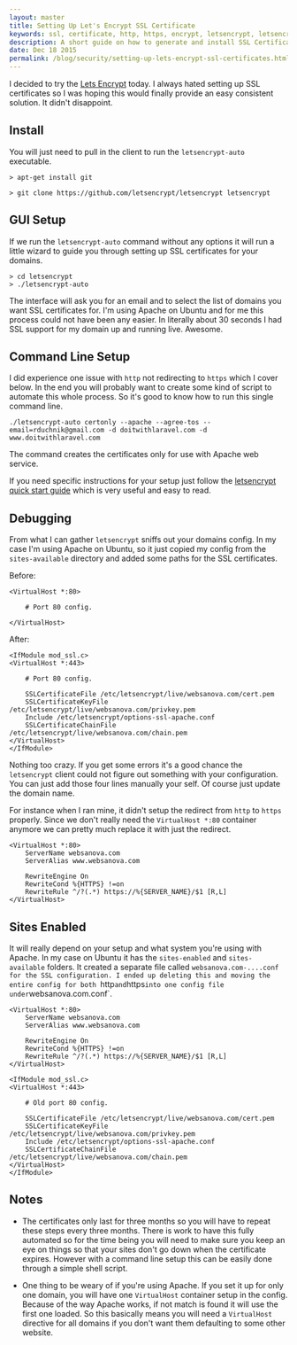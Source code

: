 ```yaml
---
layout: master
title: Setting Up Let's Encrypt SSL Certificate
keywords: ssl, certificate, http, https, encrypt, letsencrypt, letsencrypt-auto, 80, 443
description: A short guide on how to generate and install SSL Certificates using let's encrypt using letsencrypt command for both the GUI and the command line.
date: Dec 18 2015
permalink: /blog/security/setting-up-lets-encrypt-ssl-certificates.html
---
```


I decided to try the [Lets Encrypt](https://letsencrypt.org/howitworks/technology) today.  I always hated setting up SSL certificates so I was hoping this would finally provide an easy consistent solution. It didn't disappoint.

## Install

You will just need to pull in the client to run the `letsencrypt-auto` executable.

~~~
> apt-get install git
~~~

~~~
> git clone https://github.com/letsencrypt/letsencrypt letsencrypt
~~~

## GUI Setup

If we run the `letsencrypt-auto` command without any options it will run a little wizard to guide you through setting up SSL certificates for your domains.

~~~
> cd letsencrypt
> ./letsencrypt-auto
~~~

The interface will ask you for an email and to select the list of domains you want SSL certificates for. I'm using Apache on Ubuntu and for me this process could not have been any easier. In literally about 30 seconds I had SSL support for my domain up and running live. Awesome.

## Command Line Setup

I did experience one issue with `http` not redirecting to `https` which I cover below. In the end you will probably want to create some kind of script to automate this whole process. So it's good to know how to run this single command line.

~~~
./letsencrypt-auto certonly --apache --agree-tos --email=rduchnik@gmail.com -d doitwithlaravel.com -d www.doitwithlaravel.com
~~~

The command creates the certificates only for use with Apache web service.

If you need specific instructions for your setup just follow the [letsencrypt quick start guide](https://community.letsencrypt.org/t/quick-start-guide/1631) which is very useful and easy to read.

## Debugging

From what I can gather `letsencrypt` sniffs out your domains config. In my case I'm using Apache on Ubuntu, so it just copied my config from the `sites-available` directory and added some paths for the SSL certificates.

Before:

~~~
<VirtualHost *:80>

    # Port 80 config.

</VirtualHost>
~~~

After:

~~~
<IfModule mod_ssl.c>
<VirtualHost *:443>

    # Port 80 config.

    SSLCertificateFile /etc/letsencrypt/live/websanova.com/cert.pem
    SSLCertificateKeyFile /etc/letsencrypt/live/websanova.com/privkey.pem
    Include /etc/letsencrypt/options-ssl-apache.conf
    SSLCertificateChainFile /etc/letsencrypt/live/websanova.com/chain.pem
</VirtualHost>
</IfModule>
~~~

Nothing too crazy. If you get some errors it's a good chance the `letsencrypt` client could not figure out something with your configuration. You can just add those four lines manually your self. Of course just update the domain name.

For instance when I ran mine, it didn't setup the redirect from `http` to `https` properly. Since we don't really need the `VirtualHost *:80` container anymore we can pretty much replace it with just the redirect.

~~~
<VirtualHost *:80>
	ServerName websanova.com
    ServerAlias www.websanova.com

    RewriteEngine On
    RewriteCond %{HTTPS} !=on
    RewriteRule ^/?(.*) https://%{SERVER_NAME}/$1 [R,L]
</VirtualHost>
~~~

## Sites Enabled

It will really depend on your setup and what system you're using with Apache. In my case on Ubuntu it has the `sites-enabled` and `sites-available` folders. It created a separate file called `websanova.com-....conf for the SSL configuration. I ended up deleting this and moving the entire config for both `http` and `https` into one config file under `websanova.com.conf`. 

~~~
<VirtualHost *:80>
	ServerName websanova.com
    ServerAlias www.websanova.com

    RewriteEngine On
    RewriteCond %{HTTPS} !=on
    RewriteRule ^/?(.*) https://%{SERVER_NAME}/$1 [R,L]
</VirtualHost>

<IfModule mod_ssl.c>
<VirtualHost *:443>

    # Old port 80 config.

    SSLCertificateFile /etc/letsencrypt/live/websanova.com/cert.pem
    SSLCertificateKeyFile /etc/letsencrypt/live/websanova.com/privkey.pem
    Include /etc/letsencrypt/options-ssl-apache.conf
    SSLCertificateChainFile /etc/letsencrypt/live/websanova.com/chain.pem
</VirtualHost>
</IfModule>
~~~

## Notes

* The certificates only last for three months so you will have to repeat these steps every three months. There is work to have this fully automated so for the time being you will need to make sure you keep an eye on things so that your sites don't go down when the certificate expires. However with a command line setup this can be easily done through a simple shell script.

* One thing to be weary of if you're using Apache. If you set it up for only one domain, you will have one `VirtualHost` container setup in the config. Because of the way Apache works, if not match is found it will use the first one loaded. So this basically means you will need a `VirtualHost` directive for all domains if you don't want them defaulting to some other website.